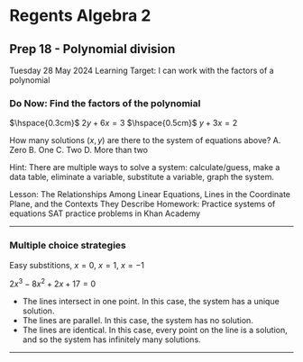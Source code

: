 # Regents Algebra 2

## Prep 18 - Polynomial division

Tuesday 28 May 2024
Learning Target: I can work with the factors of a polynomial
### Do Now: Find the factors of the polynomial

$\hspace{0.3cm}$ $2y+6x=3$
$\hspace{0.5cm}$ $y+3x=2$

How many solutions $(x,y)$ are there to the system of equations above?
    A. Zero
    B. One
    C. Two
    D. More than two

Hint: There are multiple ways to solve a system: calculate/guess, make a data table, eliminate a variable, substitute a variable, graph the system.

Lesson: The Relationships Among Linear Equations, Lines in the Coordinate Plane, and the Contexts They Describe
Homework: Practice systems of equations SAT practice problems in Khan Academy
__________

### Multiple choice strategies

Easy substitions, $x=0$, $x=1$, $x=-1$

$2 x^3 - 8 x^2 + 2 x + 17 = 0$
* The lines intersect in one point. In this case, the system has a unique solution.
* The lines are parallel. In this case, the system has no solution.
* The lines are identical. In this case, every point on the line is a solution,
and so the system has infinitely many solutions.

__________
